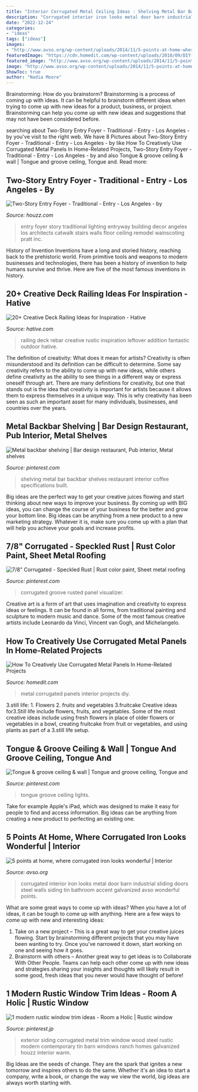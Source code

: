 ```yaml
---
title: "Interior Corrugated Metal Ceiling Ideas : Shelving Metal Bar Backbar Shelves Restaurant Interior Coffee Specifications Built"
description: "Corrugated interior iron looks metal door barn industrial sliding doors steel walls siding tin bathroom accent galvanized avso wonderful points"
date: "2022-12-24"
categories:
- "ideas"
tags: ["ideas"]
images:
- "http://www.avso.org/wp-content/uploads/2014/11/5-points-at-home-where-corrugated-iron-looks-wonderful-1415266620.jpg"
featuredImage: "https://cdn.homedit.com/wp-content/uploads/2018/09/DIY-corruged-wall-interior.jpg"
featured_image: "http://www.avso.org/wp-content/uploads/2014/11/5-points-at-home-where-corrugated-iron-looks-wonderful-1415266620.jpg"
image: "http://www.avso.org/wp-content/uploads/2014/11/5-points-at-home-where-corrugated-iron-looks-wonderful-1415266620.jpg"
ShowToc: true
author: "Nadia Moore"
---
```



Brainstorming: How do you brainstorm?
Brainstorming is a process of coming up with ideas. It can be helpful to brainstorm different ideas when trying to come up with new ideas for a product, business, or project. Brainstorming can help you come up with new ideas and suggestions that may not have been considered before.

	

		
searching about Two-Story Entry Foyer - Traditional - Entry - Los Angeles - by you've visit to the right web. We have 8 Pictures about Two-Story Entry Foyer - Traditional - Entry - Los Angeles - by like How To Creatively Use Corrugated Metal Panels In Home-Related Projects, Two-Story Entry Foyer - Traditional - Entry - Los Angeles - by and also Tongue &amp; groove ceiling &amp; wall | Tongue and groove ceiling, Tongue and. Read more:
		
    
## Two-Story Entry Foyer - Traditional - Entry - Los Angeles - By

<img loading=lazy src="http://st.hzcdn.com/simgs/0d51b1c10000d783_4-5639/traditional-entry.jpg" onerror="this.onerror=null;this.src='https://tse4.mm.bing.net/th?id=OIP.b_6H2nD6bHFtM3MZzhn9HgAAAA&amp;pid=15.1';" alt="Two-Story Entry Foyer - Traditional - Entry - Los Angeles - by">

_Source: houzz.com_

>entry foyer story traditional lighting entryway building decor angeles los architects catwalk stairs walls floor ceiling remodel wainscoting pratt inc. 

	

History of Invention
Inventions have a long and storied history, reaching back to the prehistoric world. From primitive tools and weapons to modern businesses and technologies, there has been a history of invention to help humans survive and thrive. Here are five of the most famous inventions in history.

    
## 20+ Creative Deck Railing Ideas For Inspiration - Hative

<img loading=lazy src="https://hative.com/wp-content/uploads/2015/05/deck-railing-ideas/7-deck-railing-ideas.jpg" onerror="this.onerror=null;this.src='https://tse4.mm.bing.net/th?id=OIP.y6q8k39uZHXKcuwuAaVXzQHaLH&amp;pid=15.1';" alt="20+ Creative Deck Railing Ideas for Inspiration - Hative">

_Source: hative.com_

>railing deck rebar creative rustic inspiration leftover addition fantastic outdoor hative. 

	

The definition of creativity: What does it mean for artists?
Creativity is often misunderstood and its definition can be difficult to determine. Some say creativity refers to the ability to come up with new ideas, while others define creativity as the ability to see things in a different way or express oneself through art. There are many definitions for creativity, but one that stands out is the idea that creativity is important for artists because it allows them to express themselves in a unique way. This is why creativity has been seen as such an important asset for many individuals, businesses, and countries over the years.

    
## Metal Backbar Shelving | Bar Design Restaurant, Pub Interior, Metal Shelves

<img loading=lazy src="https://i.pinimg.com/736x/5c/37/8f/5c378f46d8c2d65198c4c9ebf8f5a79d.jpg" onerror="this.onerror=null;this.src='https://tse2.mm.bing.net/th?id=OIP._KKLMInaIBp3K-WPL-LzBQHaJQ&amp;pid=15.1';" alt="Metal backbar shelving | Bar design restaurant, Pub interior, Metal shelves">

_Source: pinterest.com_

>shelving metal bar backbar shelves restaurant interior coffee specifications built. 

	

Big ideas are the perfect way to get your creative juices flowing and start thinking about new ways to improve your business. By coming up with BIG ideas, you can change the course of your business for the better and grow your bottom line. Big ideas can be anything from a new product to a new marketing strategy. Whatever it is, make sure you come up with a plan that will help you achieve your goals and increase profits.

    
## 7/8&quot; Corrugated - Speckled Rust | Rust Color Paint, Sheet Metal Roofing

<img loading=lazy src="https://i.pinimg.com/736x/58/1c/8d/581c8df235af2f522022eabcac2f9c94.jpg" onerror="this.onerror=null;this.src='https://tse2.mm.bing.net/th?id=OIP.qd48pVAGfER9zSjQrWjKDgHaE0&amp;pid=15.1';" alt="7/8&quot; Corrugated - Speckled Rust | Rust color paint, Sheet metal roofing">

_Source: pinterest.com_

>corrugated groove rusted panel visualizer. 

	

Creative art is a form of art that uses imagination and creativity to express ideas or feelings. It can be found in all forms, from traditional painting and sculpture to modern music and dance. Some of the most famous creative artists include Leonardo da Vinci, Vincent van Gogh, and Michelangelo.

    
## How To Creatively Use Corrugated Metal Panels In Home-Related Projects

<img loading=lazy src="https://cdn.homedit.com/wp-content/uploads/2018/09/DIY-corruged-wall-interior.jpg" onerror="this.onerror=null;this.src='https://tse2.mm.bing.net/th?id=OIP.R_0echp2oQmwgM_lveTPlwHaLH&amp;pid=15.1';" alt="How To Creatively Use Corrugated Metal Panels In Home-Related Projects">

_Source: homedit.com_

>metal corrugated panels interior projects diy. 

	

3.still life: 1. Flowers 2. fruits and vegetables 3.fruitcake
Creative ideas for3.Still life include flowers, fruits, and vegetables. Some of the most creative ideas include using fresh flowers in place of older flowers or vegetables in a bowl, creating fruitcake from fruit or vegetables, and using plants as part of a 3.still life setup.

    
## Tongue &amp; Groove Ceiling &amp; Wall | Tongue And Groove Ceiling, Tongue And

<img loading=lazy src="https://i.pinimg.com/736x/25/0d/53/250d538b08b93a85e90fdc1db13a992f.jpg" onerror="this.onerror=null;this.src='https://tse4.mm.bing.net/th?id=OIP.W7QCVuhzaPHb-XAaM-00iQHaJ3&amp;pid=15.1';" alt="Tongue &amp; groove ceiling &amp; wall | Tongue and groove ceiling, Tongue and">

_Source: pinterest.com_

>tongue groove ceiling lights. 

	

Take for example Apple's iPad, which was designed to make it easy for people to find and access information. Big ideas can be anything from creating a new product to perfecting an existing one.

    
## 5 Points At Home, Where Corrugated Iron Looks Wonderful | Interior

<img loading=lazy src="http://www.avso.org/wp-content/uploads/2014/11/5-points-at-home-where-corrugated-iron-looks-wonderful-1415266620.jpg" onerror="this.onerror=null;this.src='https://tse2.mm.bing.net/th?id=OIP.z6XjAi8_b5g4eUh_yeoPXAHaLH&amp;pid=15.1';" alt="5 points at home, where corrugated iron looks wonderful | Interior">

_Source: avso.org_

>corrugated interior iron looks metal door barn industrial sliding doors steel walls siding tin bathroom accent galvanized avso wonderful points. 

	

What are some great ways to come up with ideas?
When you have a lot of ideas, it can be tough to come up with anything. Here are a few ways to come up with new and interesting ideas: 
1. Take on a new project – This is a great way to get your creative juices flowing. Start by brainstorming different projects that you may have been wanting to try. Once you’ve narrowed it down, start working on one and seeing how it goes. 
2. Brainstorm with others – Another great way to get ideas is to Collaborate With Other People. Teams can help each other come up with new ideas and strategies.sharing your insights and thoughts will likely result in some good, fresh ideas that you never would have thought of before! 

    
## 1 Modern Rustic Window Trim Ideas - Room A Holic | Rustic Window

<img loading=lazy src="https://i.pinimg.com/736x/0b/1b/5c/0b1b5c14610b3e6b6984cc342a27530b.jpg" onerror="this.onerror=null;this.src='https://tse3.mm.bing.net/th?id=OIP.GhvGQsy7Wq0jESO5tp0txgHaLJ&amp;pid=15.1';" alt="1 modern rustic window trim ideas - Room a Holic | Rustic window">

_Source: pinterest.jp_

>exterior siding corrugated metal trim window wood steel rustic modern contemporary tin barn windows ranch homes galvanized houzz interior warm. 

	

Big Ideas are the seeds of change. They are the spark that ignites a new tomorrow and inspires others to do the same. Whether it's an idea to start a company, write a book, or change the way we view the world, big ideas are always worth starting with.

